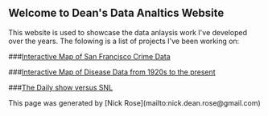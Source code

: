 ## Welcome to Dean's Data Analtics Website
This website is used to showcase the data anlaysis work I've developed over the years. The folowing is a list of projects I've been working on: 


###[Interactive Map of San Francisco Crime Data](https://nab2000.shinyapps.io/sf_crime_gis) 

###[Interactive Map of Disease Data from 1920s to the present](https://nab2000.shinyapps.io/disease_map/)

###[The Daily show versus SNL](https://nab2000.github.io/DSvSNL.html)

</n>
</n>
This page was generated by [Nick Rose](mailto:nick.dean.rose@gmail.com)